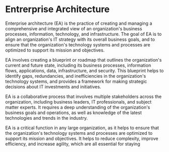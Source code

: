 # Entrerprise Architecture

Enterprise architecture (EA) is the practice of creating and managing a comprehensive and integrated view of an organization's business processes, information, technology, and infrastructure. The goal of EA is to align an organization's IT strategy with its overall business goals, and to ensure that the organization's technology systems and processes are optimized to support its mission and objectives.

EA involves creating a blueprint or roadmap that outlines the organization's current and future state, including its business processes, information flows, applications, data, infrastructure, and security. This blueprint helps to identify gaps, redundancies, and inefficiencies in the organization's technology systems, and provides a framework for making strategic decisions about IT investments and initiatives.

EA is a collaborative process that involves multiple stakeholders across the organization, including business leaders, IT professionals, and subject matter experts. It requires a deep understanding of the organization's business goals and operations, as well as knowledge of the latest technologies and trends in the industry.

EA is a critical function in any large organization, as it helps to ensure that the organization's technology systems and processes are optimized to support its mission and objectives. It helps to reduce complexity, improve efficiency, and increase agility, which are all essential for staying
